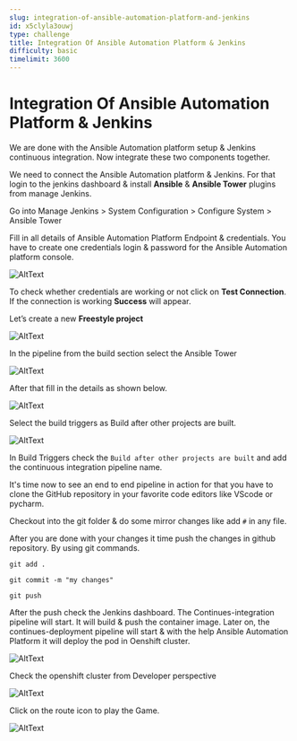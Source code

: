 ```yaml
---
slug: integration-of-ansible-automation-platform-and-jenkins
id: x5clyla3ouwj
type: challenge
title: Integration Of Ansible Automation Platform & Jenkins
difficulty: basic
timelimit: 3600
---
```



# Integration Of Ansible Automation Platform & Jenkins

We are done with the Ansible Automation platform setup & Jenkins continuous integration. Now integrate these two components together.

We need to connect the Ansible Automation platform & Jenkins. For that login to the jenkins dashboard & install **Ansible** & **Ansible Tower** plugins from manage Jenkins.

Go into Manage Jenkins > System Configuration > Configure System > Ansible Tower

Fill in all details of Ansible Automation Platform Endpoint & credentials.
You have to create one credentials login & password for the Ansible Automation platform console.


![AltText](https://github.com/redhat-developer-demos/ansible-automation-platform-continous-delivery-demo/blob/main/assets/jenkins_tower_conf.png?raw=true)

To check whether credentials are working or not click on **Test Connection**. If the connection is working **Success** will appear.

Let’s create a new **Freestyle project**

![AltText](https://github.com/redhat-developer-demos/ansible-automation-platform-continous-delivery-demo/blob/main/assets/jenkins_freestyle_select.png?raw=true)



In the pipeline from the build section select the Ansible Tower

![AltText](https://github.com/redhat-developer-demos/ansible-automation-platform-continous-delivery-demo/blob/main/assets/jenkins_build_tower_select.png?raw=true)

After that fill in the details as shown below.

![AltText](https://github.com/redhat-developer-demos/ansible-automation-platform-continous-delivery-demo/blob/main/assets/jenkins_tower_pipeline_filled.png?raw=true)

Select the build triggers as Build after other projects are built.

![AltText](https://github.com/redhat-developer-demos/ansible-automation-platform-continous-delivery-demo/blob/main/assets/jenkins_ci_trigger_in_cd.png?raw=true)

In Build Triggers check the `Build after other projects are built` and add  the continuous integration pipeline name.

It's time now to see an end to end pipeline in action for that you have to clone the GitHub repository in your favorite code editors like VScode or pycharm.

Checkout into the git folder & do some mirror changes like add `#` in any file.

After you are done with your changes it time push the changes in github repository. By using git commands.

```
git add .
```

```
git commit -m "my changes"
```

```
git push
```

After the push check the Jenkins dashboard. The Continues-integration pipeline will start. It will build & push the container image. Later on, the continues-deployment pipeline will start & with the help Ansible Automation Platform it will deploy the pod in Oenshift cluster.

![AltText](https://github.com/redhat-developer-demos/ansible-automation-platform-continous-delivery-demo/blob/main/assets/jenkins_cd_op.png?raw=true)

Check the openshift cluster from Developer perspective


![AltText](https://github.com/redhat-developer-demos/ansible-automation-platform-continous-delivery-demo/blob/main/assets/openshift_game_dployed.png?raw=true)

Click on the route icon to play the Game.



![AltText](https://github.com/redhat-developer-demos/ansible-automation-platform-continous-delivery-demo/blob/main/assets/playing_game.png?raw=true)
